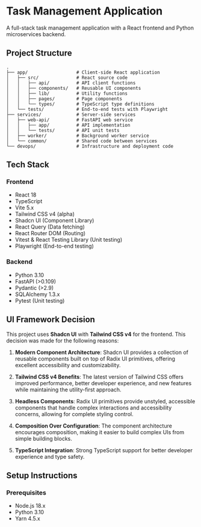 # Task Management Application

A full-stack task management application with a React frontend and Python microservices backend.

## Project Structure

```
.
├── app/                  # Client-side React application
│   ├── src/              # React source code
│   │   ├── api/          # API client functions
│   │   ├── components/   # Reusable UI components
│   │   ├── lib/          # Utility functions
│   │   ├── pages/        # Page components
│   │   └── types/        # TypeScript type definitions
│   └── tests/            # End-to-end tests with Playwright
├── services/             # Server-side services
│   ├── web-api/          # FastAPI web service
│   │   ├── app/          # API implementation
│   │   └── tests/        # API unit tests
│   ├── worker/           # Background worker service
│   └── common/           # Shared code between services
└── devops/               # Infrastructure and deployment code
```

## Tech Stack

### Frontend
- React 18
- TypeScript
- Vite 5.x
- Tailwind CSS v4 (alpha)
- Shadcn UI (Component Library)
- React Query (Data fetching)
- React Router DOM (Routing)
- Vitest & React Testing Library (Unit testing)
- Playwright (End-to-end testing)

### Backend
- Python 3.10
- FastAPI (>0.109)
- Pydantic (>2.9)
- SQLAlchemy 1.3.x
- Pytest (Unit testing)

## UI Framework Decision

This project uses **Shadcn UI** with **Tailwind CSS v4** for the frontend. This decision was made for the following reasons:

1. **Modern Component Architecture**: Shadcn UI provides a collection of reusable components built on top of Radix UI primitives, offering excellent accessibility and customizability.

2. **Tailwind CSS v4 Benefits**: The latest version of Tailwind CSS offers improved performance, better developer experience, and new features while maintaining the utility-first approach.

3. **Headless Components**: Radix UI primitives provide unstyled, accessible components that handle complex interactions and accessibility concerns, allowing for complete styling control.

4. **Composition Over Configuration**: The component architecture encourages composition, making it easier to build complex UIs from simple building blocks.

5. **TypeScript Integration**: Strong TypeScript support for better developer experience and type safety.

## Setup Instructions

### Prerequisites
- Node.js 18.x
- Python 3.10
- Yarn 4.5.x
